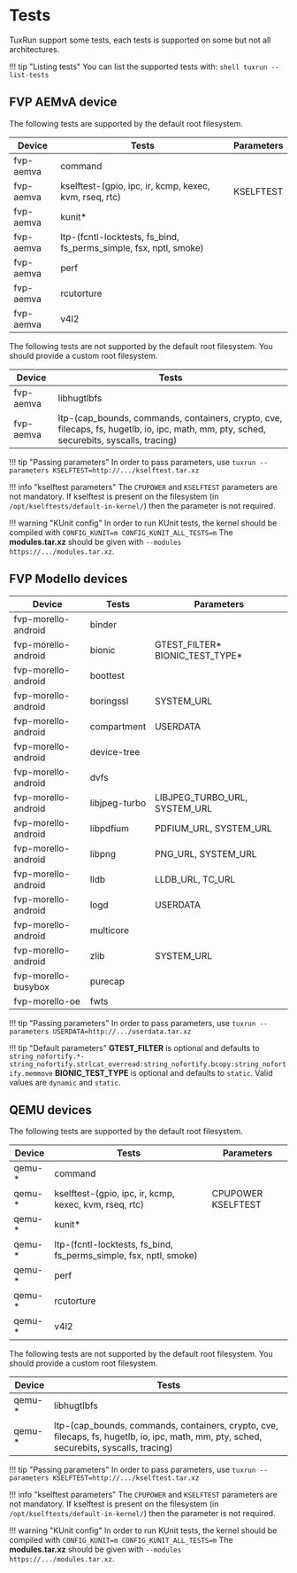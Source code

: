 # Tests

TuxRun support some tests, each tests is supported on some but not all architectures.

!!! tip "Listing tests"
    You can list the supported tests with:
    ```shell
    tuxrun --list-tests
    ```

## FVP AEMvA device

The following tests are supported by the default root filesystem.

Device    | Tests                                                             | Parameters |
----------|-------------------------------------------------------------------|------------|
fvp-aemva | command                                                           |            |
fvp-aemva | kselftest-(gpio, ipc, ir, kcmp, kexec, kvm, rseq, rtc)            |  KSELFTEST |
fvp-aemva | kunit\*                                                           |            |
fvp-aemva | ltp-(fcntl-locktests, fs_bind, fs_perms_simple, fsx, nptl, smoke) |            |
fvp-aemva | perf                                                              |            |
fvp-aemva | rcutorture                                                        |            |
fvp-aemva | v4l2                                                              |            |

The following tests are not supported by the default root filesystem. You should
provide a custom root filesystem.

Device    | Tests                                                                                                                                         |
----------|-----------------------------------------------------------------------------------------------------------------------------------------------|
fvp-aemva | libhugtlbfs                                                                                                                                   |
fvp-aemva | ltp-(cap_bounds, commands, containers, crypto, cve, filecaps, fs, hugetlb, io, ipc, math, mm, pty, sched, securebits, syscalls, tracing)      |

!!! tip "Passing parameters"
    In order to pass parameters, use `tuxrun --parameters KSELFTEST=http://.../kselftest.tar.xz`

!!! info "kselftest parameters"
    The `CPUPOWER` and `KSELFTEST` parameters are not mandatory. If kselftest
    is present on the filesystem (in `/opt/kselftests/default-in-kernel/`) then the
    parameter is not required.

!!! warning "KUnit config"
    In order to run KUnit tests, the kernel should be compiled with
    ```
    CONFIG_KUNIT=m
    CONFIG_KUNIT_ALL_TESTS=m
    ```
    The **modules.tar.xz** should be given with `--modules https://.../modules.tar.xz`.


## FVP Modello devices

Device              | Tests        | Parameters                       |
--------------------|--------------|----------------------------------|
fvp-morello-android | binder       |                                  |
fvp-morello-android | bionic       | GTEST_FILTER\* BIONIC_TEST_TYPE\*|
fvp-morello-android | boottest     |                                  |
fvp-morello-android | boringssl    | SYSTEM_URL                       |
fvp-morello-android | compartment  | USERDATA                         |
fvp-morello-android | device-tree  |                                  |
fvp-morello-android | dvfs         |                                  |
fvp-morello-android | libjpeg-turbo| LIBJPEG_TURBO_URL, SYSTEM_URL    |
fvp-morello-android | libpdfium    | PDFIUM_URL, SYSTEM_URL           |
fvp-morello-android | libpng       | PNG_URL, SYSTEM_URL              |
fvp-morello-android | lldb         | LLDB_URL, TC_URL                 |
fvp-morello-android | logd         | USERDATA                         |
fvp-morello-android | multicore    |                                  |
fvp-morello-android | zlib         | SYSTEM_URL                       |
fvp-morello-busybox | purecap      |                                  |
fvp-morello-oe      | fwts         |                                  |

!!! tip "Passing parameters"
    In order to pass parameters, use `tuxrun --parameters USERDATA=http://.../userdata.tar.xz`

!!! tip "Default parameters"
    **GTEST_FILTER** is optional and defaults to
    ```
    string_nofortify.*-string_nofortify.strlcat_overread:string_nofortify.bcopy:string_nofortify.memmove
    ```
    **BIONIC_TEST_TYPE** is optional and defaults to `static`. Valid values are `dynamic` and `static`.

## QEMU devices

The following tests are supported by the default root filesystem.

Device  | Tests                                                             | Parameters         |
--------|-------------------------------------------------------------------|--------------------|
qemu-\* | command                                                           |                    |
qemu-\* | kselftest-(gpio, ipc, ir, kcmp, kexec, kvm, rseq, rtc)            | CPUPOWER KSELFTEST |
qemu-\* | kunit\*                                                           |                    |
qemu-\* | ltp-(fcntl-locktests, fs_bind, fs_perms_simple, fsx, nptl, smoke) |                    |
qemu-\* | perf                                                              |                    |
qemu-\* | rcutorture                                                        |                    |
qemu-\* | v4l2                                                              |                    |

The following tests are not supported by the default root filesystem. You should
provide a custom root filesystem.

Device  | Tests                                                                                                                                    |
--------|------------------------------------------------------------------------------------------------------------------------------------------|
qemu-\* | libhugtlbfs                                                                                                                              |
qemu-\* | ltp-(cap_bounds, commands, containers, crypto, cve, filecaps, fs, hugetlb, io, ipc, math, mm, pty, sched, securebits, syscalls, tracing) |

!!! tip "Passing parameters"
    In order to pass parameters, use `tuxrun --parameters KSELFTEST=http://.../kselftest.tar.xz`

!!! info "kselftest parameters"
    The `CPUPOWER` and `KSELFTEST` parameters are not mandatory. If kselftest
    is present on the filesystem (in `/opt/kselftests/default-in-kernel/`) then the
    parameter is not required.

!!! warning "KUnit config"
    In order to run KUnit tests, the kernel should be compiled with
    ```
    CONFIG_KUNIT=m
    CONFIG_KUNIT_ALL_TESTS=m
    ```
    The **modules.tar.xz** should be given with `--modules https://.../modules.tar.xz`.
